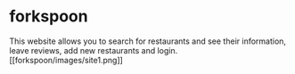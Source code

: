# forkspoon

This website allows you to search for restaurants and see their information, leave reviews, add new restaurants and login. 
[[forkspoon/images/site1.png]]
